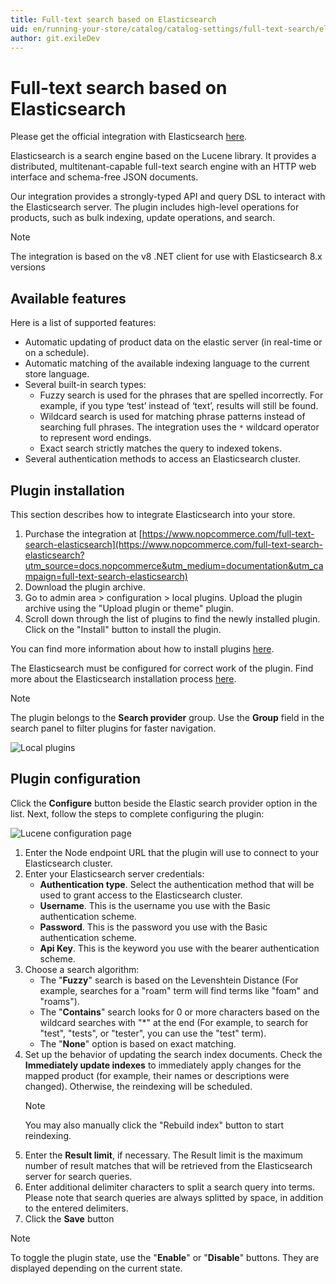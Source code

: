 ```yaml
---
title: Full-text search based on Elasticsearch
uid: en/running-your-store/catalog/catalog-settings/full-text-search/elasticsearch-configure
author: git.exileDev
---
```


# Full-text search based on Elasticsearch

Please get the official integration with Elasticsearch [here](https://www.nopcommerce.com/full-text-search-elasticsearch?utm_source=docs.nopcommerce&utm_medium=documentation&utm_campaign=full-text-search-elasticsearch).

Elasticsearch is a search engine based on the Lucene library. It provides a distributed, multitenant-capable full-text search engine with an HTTP web interface and schema-free JSON documents.

Our integration provides a strongly-typed API and query DSL to interact with the Elasticsearch server. The plugin includes high-level operations for products, such as bulk indexing, update operations, and search.

> [!NOTE]
> The integration is based on the v8 .NET client for use with Elasticsearch 8.x versions

## Available features

Here is a list of supported features:

* Automatic updating of product data on the elastic server (in real-time or on a schedule).
* Automatic matching of the available indexing language to the current store language.
* Several built-in search types:
  * Fuzzy search is used for the phrases that are spelled incorrectly. For example, if you type ‘test’ instead of ‘text’, results will still be found.
  * Wildcard search is used for matching phrase patterns instead of searching full phrases. The integration uses the `*` wildcard operator to represent word endings.
  * Exact search strictly matches the query to indexed tokens.
* Several authentication methods to access an Elasticsearch cluster.

## Plugin installation

This section describes how to integrate Elasticsearch into your store.

1. Purchase the integration at [https://www.nopcommerce.com/full-text-search-elasticsearch](https://www.nopcommerce.com/full-text-search-elasticsearch?utm_source=docs.nopcommerce&utm_medium=documentation&utm_campaign=full-text-search-elasticsearch)
1. Download the plugin archive.
1. Go to admin area > configuration > local plugins. Upload the plugin archive using the "Upload plugin or theme" plugin.
1. Scroll down through the list of plugins to find the newly installed plugin. Click on the "Install" button to install the plugin.

You can find more information about how to install plugins [here](https://docs.nopcommerce.com/getting-started/advanced-configuration/plugins-in-nopcommerce.html).

The Elasticsearch must be configured for correct work of the plugin. Find more about the Elasticsearch installation process [here](https://www.elastic.co/downloads/elasticsearch).

> [!NOTE]
> The plugin belongs to the **Search provider** group. Use the **Group** field in the search panel to filter plugins for faster navigation.

![Local plugins](_static/local-plugins-elasticsearch.png)

## Plugin configuration

Click the **Configure** button beside the Elastic search provider option in the list. Next, follow the steps to complete configuring the plugin:

![Lucene configuration page](_static/elasticsearch-config-page.png)

1. Enter the Node endpoint URL that the plugin will use to connect to your Elasticsearch cluster.
1. Enter your Elasticsearch server credentials:
    * **Authentication type**. Select the authentication method that will be used to grant access to the Elasticsearch cluster.
    * **Username**. This is the username you use with the Basic authentication scheme.
    * **Password**. This is the password you use with the Basic authentication scheme.
    * **Api Key**. This is the keyword you use with the bearer authentication scheme.
1. Choose a search algorithm:
    * The "**Fuzzy**" search is based on the Levenshtein Distance (For example, searches for a "roam" term will find terms like "foam" and "roams").
    * The "**Contains**" search looks for 0 or more characters based on the wildcard searches with "*" at the end (For example, to search for "test", "tests", or "tester", you can use the "test" term).
    * The "**None**" option is based on exact matching.
1. Set up the behavior of updating the search index documents. Check the **Immediately update indexes** to immediately apply changes for the mapped product (for example, their names or descriptions were changed). Otherwise, the reindexing will be scheduled.
    > [!NOTE]
    > You may also manually click the "Rebuild index" button to start reindexing.
1. Enter the **Result limit**, if necessary. The Result limit is the maximum number of result matches that will be retrieved from the Elasticsearch server for search queries.
1. Enter additional delimiter characters to split a search query into terms. Please note that search queries are always splitted by space, in addition to the entered delimiters.
1. Click the **Save** button

> [!NOTE]
> To toggle the plugin state, use the "**Enable**" or "**Disable**" buttons. They are displayed depending on the current state.
